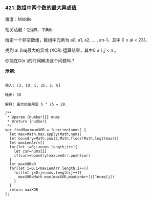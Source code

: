 ### 421. 数组中两个数的最大异或值

难度：Middle

相关话题：`位运算`、`字典树`

给定一个非空数组，数组中元素为 a0, a1, a2, &hellip; , an-1，其中 0 &le; ai < 231。



找到 ai 和aj最大的异或 (XOR) 运算结果，其中0 &le; *i* ,*j*  < *n* 。



你能在O(*n* )的时间解决这个问题吗？



**示例:** 



```

输入: [3, 10, 5, 25, 2, 8]

输出: 28

解释: 最大的结果是 5 ^ 25 = 28.
```

```
/**
 * @param {number[]} nums
 * @return {number}
 */
var findMaximumXOR = function(nums) {
  let max=Math.max.apply(Math,nums)
  let boundry=Math.pow(2,Math.floor(Math.log2(max)))
  let maxLenArr=[]
  for(let i=0;i<nums.length;i++){
    let cur=nums[i]
    if(cur>=boundry)maxLenArr.push(cur)
  }
  let maxXOR=0
  for(let i=0;i<maxLenArr.length;i++){
    for(let j=0;j<nums.length;j++){
      maxXOR=Math.max(maxXOR,maxLenArr[i]^nums[j])
    }
  }
  return maxXOR
};
```

